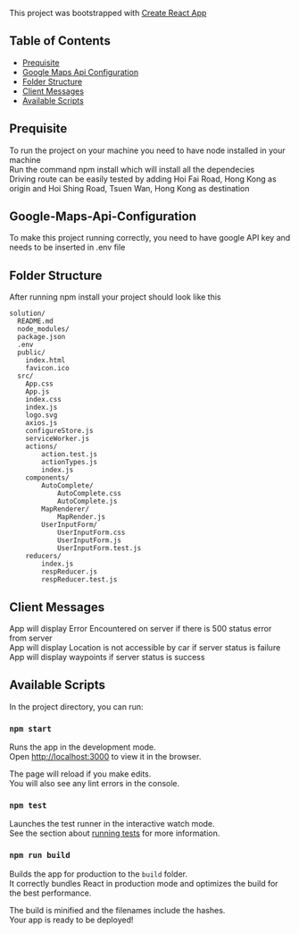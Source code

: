 This project was bootstrapped with [Create React App](https://github.com/facebook/create-react-app)

## Table of Contents

- [Prequisite](#prequisite)
- [Google Maps Api Configuration](#google-maps-api-configuration)
- [Folder Structure](#folder-structure)
- [Client Messages](#client-messages)
- [Available Scripts](#available-scripts)

## Prequisite

To run the project on your machine you need to have node installed in your machine<br>
Run the command npm install which will install all the dependecies<br>
Driving route can be easily tested by adding Hoi Fai Road, Hong Kong as origin and Hoi Shing Road, Tsuen Wan, Hong Kong as destination

## Google-Maps-Api-Configuration

To make this project running correctly, you need to have google API key and needs to be inserted in .env file

## Folder Structure

After running npm install your project should look like this

```
solution/
  README.md
  node_modules/
  package.json
  .env
  public/
    index.html
    favicon.ico
  src/
    App.css
    App.js
    index.css
    index.js
    logo.svg
    axios.js
    configureStore.js
    serviceWorker.js
    actions/
        action.test.js
        actionTypes.js
        index.js
    components/
        AutoComplete/
            AutoComplete.css
            AutoComplete.js
        MapRenderer/
            MapRender.js
        UserInputForm/
            UserInputForm.css
            UserInputForm.js
            UserInputForm.test.js
    reducers/
        index.js
        respReducer.js
        respReducer.test.js
```

## Client Messages

App will display Error Encountered on server if there is 500 status error from server<br>
App will display Location is not accessible by car if server status is failure<br>
App will display waypoints if server status is success

## Available Scripts

In the project directory, you can run:

### `npm start`

Runs the app in the development mode.<br>
Open [http://localhost:3000](http://localhost:3000) to view it in the browser.

The page will reload if you make edits.<br>
You will also see any lint errors in the console.

### `npm test`

Launches the test runner in the interactive watch mode.<br>
See the section about [running tests](https://facebook.github.io/create-react-app/docs/running-tests) for more information.

### `npm run build`

Builds the app for production to the `build` folder.<br>
It correctly bundles React in production mode and optimizes the build for the best performance.

The build is minified and the filenames include the hashes.<br>
Your app is ready to be deployed!
